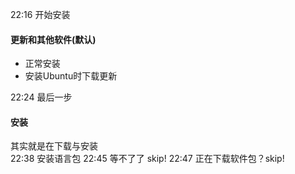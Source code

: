 22:16 开始安装
#### 更新和其他软件(默认)
* 正常安装  
* 安装Ubuntu时下载更新

22:24 最后一步
#### 安装
其实就是在下载与安装  
22:38 安装语言包
22:45 等不了了 skip!
22:47 正在下载软件包？skip!
